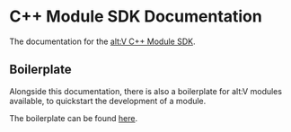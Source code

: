 # C++ Module SDK Documentation

The documentation for the [alt:V C++ Module SDK](https://github.com/altmp/cpp-sdk).

## Boilerplate

Alongside this documentation, there is also a boilerplate for alt:V modules available, to quickstart the development of a module.

The boilerplate can be found [here](https://github.com/LeonMrBonnie/altv-module-boilerplate).
